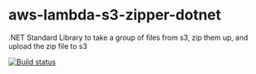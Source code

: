 # aws-lambda-s3-zipper-dotnet
.NET Standard Library to take a group of files from s3, zip them up, and upload the zip file to s3

[![Build status](https://ci.appveyor.com/api/projects/status/prlt3luj1nnjh7sq/branch/master?svg=true)](https://ci.appveyor.com/project/brianfeucht/aws-lambda-s3-zipper-dotnet/branch/master)